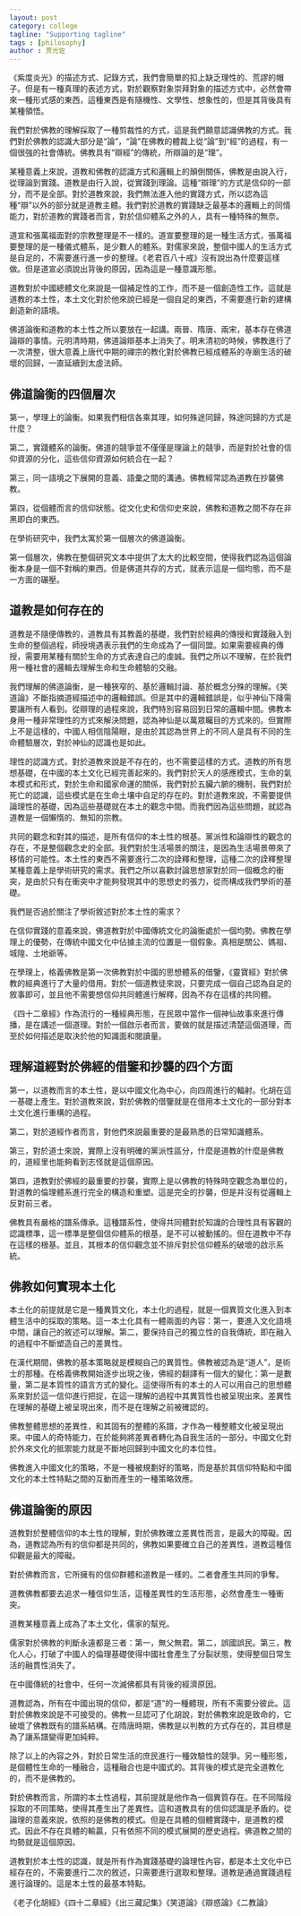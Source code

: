 ```yaml
---
layout: post
category: college
tagline: "Supporting tagline"
tags : [philosophy]
author : 贾光佐
---
```



《紫度炎光》的描述方式、記錄方式，我們會簡單的扣上缺乏理性的、荒謬的帽子。但是有一種真理的表述方式，對於觀察對象崇拜對象的描述方式中，必然會帶來一種形式感的東西，這種東西是有隨機性、文學性、想象性的，但是其背後具有某種領悟。

我們對於佛教的理解採取了一種剪裁性的方式，這是我們願意認識佛教的方式。我們對於佛教的認識大部分是“論”，“論”在佛教的體裁上從“論”到“經”的過程，有一個很強的社會傳統。佛教具有“辯經”的傳統，所辯論的是“理”。

某種意義上來說，道教和佛教的認識方式和邏輯上的顛倒關係，佛教是由說入行，從理論到實踐。道教是由行入說，從實踐到理論。這種“辯理”的方式是信仰的一部分，而不是全部。對於道教來說，我們無法進入他的實踐方式，所以認為這種“辯”以外的部分就是道教主體。我們對於道教的實踐缺乏最基本的邏輯上的同情能力，對於道教的實踐者而言，對於信仰體系之外的人，具有一種特殊的無奈。

道宣和張萬福面對的宗教整理是不一樣的。道宣要整理的是一種生活方式，張萬福要整理的是一種儀式體系，是少數人的體系。對儒家來說，整個中國人的生活方式是自足的，不需要進行進一步的整理。《老君百八十戒》沒有說出為什麼要這樣做。但是道宣必須說出背後的原因，因為這是一種意識形態。

道教對於中國總體文化來說是一個補足性的工作，而不是一個創造性工作。這就是道教的本土性，本土文化對於他來說已經是一個自足的東西，不需要進行新的建構創造新的語境。

佛道論衡和道教的本土性之所以要放在一起講。兩晉、隋唐、兩宋，基本存在佛道論辯的事情。元明清時期，佛道論辯基本上消失了。明末清初的時候，佛教進行了一次清整，很大意義上唐代中期的禪宗的教化對於佛教已經成體系的寺廟生活的破壞的回歸，一直延續到太虛法師。

## 佛道論衡的四個層次

第一，學理上的論衡。如果我們相信各乘其理，如何殊途同歸，殊途同歸的方式是什麼？

第二，實踐體系的論衡。佛道的競爭並不僅僅是理論上的競爭，而是對於社會的信仰資源的分化，這些信仰資源如何統合在一起？

第三，同一語境之下展開的意義、語彙之間的溝通。佛教經常認為道教在抄襲佛教。

第四，從個體而言的信仰狀態。從文化史和信仰史來說，佛教和道教之間不存在非黑即白的東西。

在學術研究中，我們太寓於第一個層次的佛道論衡。

第一個層次，佛教在整個研究文本中提供了太大的比較空間，使得我們認為這個論衡本身是一個不對稱的東西。但是佛道共存的方式，就表示這是一個均態，而不是一方面的碾壓。

## 道教是如何存在的

道教是不隨便傳教的，道教具有其教義的基礎，我們對於經典的傳授和實踐融入到生命的整個過程，師授境遇表示我們的生命成為了一個同盟。如果需要經典的傳授，需要用某種有關於生命的方式表達自己的虔誠。我們之所以不理解，在於我們用一種社會的邏輯去理解生命和生命體驗的交融。

我們理解的佛道論衡，是一種狹窄的、基於邏輯討論、基於概念分殊的理解。《笑道論》不斷指摘道經描述中的邏輯錯誤。但是其中的邏輯錯誤是，似乎神仙下降需要讓所有人看到。從辯理的過程來說，我們特別容易回到日常的邏輯中間。佛教本身用一種非常理性的方式來解決問題，認為神仙是以萬眾矚目的方式來的。但實際上不是這樣的，中國人相信陰陽眼，是由於其認為世界上的不同人是具有不同的生命體驗層次，對於神仙的認識也是如此。

理性的認識方式，對於道教來說是不存在的，也不需要這樣的方式。道教的所有思想基礎，在中國的本土文化已經完善起來的。我們對於天人的感應模式，生命的氣本模式和形式，對於生命和國家命運的關係，我們對於五臟六腑的機制，我們對於死亡的認識，這些模式是在生命土壤中自足的存在的。對於道教來說，不需要提供論理性的基礎，因為這些基礎就在本土的觀念中間。而我們因為這些問題，就認為道教是一個懶惰的、無知的宗教。

共同的觀念和對其的描述，是所有信仰的本土性的根基。黨派性和論辯性的觀念的存在，不是整個觀念史的全部。我們對於生活場景的關注，是因為生活場景帶來了移情的可能性。本土性的東西不需要進行二次的詮釋和整理，這種二次的詮釋整理某種意義上是學術研究的需求。我們之所以喜歡討論思想家對於同一個概念的衝突，是由於只有在衝突中才能夠發現其中的思想史的張力，從而構成我們學術的基礎。

我們是否過於關注了學術敘述對於本土性的需求？

在信仰實踐的意義來說，佛道教對於中國傳統文化的論衡處於一個均勢。佛教在學理上的優勢，在傳統中國文化中佔據主流的位置是一個假象。真相是關公、媽祖、城隍、土地爺等。

在學理上，格義佛教是第一次佛教對於中國的思想體系的借鑒，《靈寶經》對於佛教的經典進行了大量的借用。對於一個道教徒來說，只要完成一個自己認為自足的敘事即可，並且他不需要想信仰共同體進行解釋，因為不存在這樣的共同體。

《四十二章經》作為流行的一種經典形態，在民眾中當作一個神仙故事來進行傳播，是在講述一個道理。對於一個啟示者而言，要做的就是描述清楚這個道理，而至於如何描述是取決於他的知識面和閱讀量。

## 理解道經對於佛經的借鑒和抄襲的四个方面

第一，以道教而言的本土性，是以中國文化為中心，向四周進行的輻射。化胡在這一基礎上產生。對於道教來說，對於佛教的借鑒就是在借用本土文化的一部分對本土文化進行重構的過程。

第二，對於道經作者而言，對他們來說最重要的是最熟悉的日常知識體系。

第三，對於道士來說，實際上沒有明確的黨派性區分，什麼是道教的什麼是佛教的，道經里也能夠看到志怪就是這個原因。

第四，道教對於佛經的最重要的抄襲，實際上是以佛教的特殊時空觀念為單位的，對道教的倫理體系進行完全的構造和重塑。這是完全的抄襲，但是并沒有從邏輯上反對前三者。

佛教具有嚴格的譜系傳承。這種譜系性，使得共同體對於知識的合理性具有客觀的認識標準，這一標準是整個信仰體系的根基，是不可以被動搖的。但在道教中不存在這樣的根基。並且，其根本的信仰觀念並不排斥對於信仰體系的破壞的啟示系統。

## 佛教如何實現本土化

本土化的前提就是它是一種異質文化，本土化的過程，就是一個異質文化進入到本體生活中的採取的策略。這一本土化具有一體兩面的內容：第一，要進入文化語境中間，讓自己的敘述可以理解。第二，要保持自己的獨立性的自我傳統，即在融入的過程中不斷塑造自己的差異性。

在漢代期間，佛教的基本策略就是模糊自己的異質性。佛教被認為是“道人”，是術士的那種。在格義佛教開始逐步出現之後，佛經的翻譯有一個大的變化：第一是數量，第二是本質性的語言方式的變化。這使得所有的本土的人可以用自己的思想體系來對於這一信仰進行把捉，在這一理解的過程中其異質性也被呈現出來。差異性在理解的基礎上被呈現出來，而不是在理解之前被確認的。

佛教整體思想的差異性，和其固有的整體的系譜，才作為一種整體文化被呈現出來。中國人的奇特能力，在於能夠將差異者轉化為自我生活的一部分。中國文化對於外來文化的抵禦能力就是不斷地回歸到中國文化的本位性。

佛教進入中國文化的策略，不是一種被規劃好的策略，而是基於其信仰特點和中國文化的本土性特點之間的互動而產生的一種策略效應。

## 佛道論衡的原因

道教對於整體信仰的本土性的理解，對於佛教確立差異性而言，是最大的障礙。因為，道教認為所有的信仰都是共同的，佛教如果要確立自己的差異性，道教這種信仰觀是最大的障礙。

對於佛教而言，它所擁有的信仰群體和道教是一樣的。二者會產生共同的爭奪。

道教佛教都要去追求一種信仰生活，這種差異性的生活形態，必然會產生一種衝突。

道教某種意義上成為了本土文化，儒家的幫兇。

儒家對於佛教的判斷永遠都是三者：第一，無父無君。第二，誤國誤民。第三，教化人心，打破了中國人的倫理基礎使得中國社會產生了分裂狀態，使得整個日常生活的融貫性消失了。

在中國傳統的社會中，任何一次滅佛都具有背後的經濟原因。

道教認為，所有在中國出現的信仰，都是“道”的一種體現，所有不需要分彼此。這對於佛教來說是不可接受的。佛教一旦認可了化胡說，對於佛教來說是致命的，它破壞了佛教既有的譜系結構。在隋唐時期，佛教是以判教的方式存在的，其目標是為了讓系譜變得更加純粹。

除了以上的內容之外，對於日常生活的庶民進行一種效驗性的競爭。另一種形態，是個體性生命的一種融合，這種融合也是中國式的。其背後的模式是完全道教化的，而不是佛教的。

對於佛教而言，所謂的本土性過程，其前提就是他作為一個異質存在。在不同階段採取的不同策略，使得其產生出了差異性。這和道教具有的信仰認識是矛盾的。從論理的意義來說，依照的是佛教的模式。但是在具體的個體實踐中，是道教的模式。因此不存在具體的輸贏，只有依照不同的模式展開的歷史過程。佛道教之間的均勢就是這個原因。

道教對於本土性的認識，就是所有作為實踐基礎的論理性內容，都是本土文化中已經存在的，不需要進行二次的敘述，只需要進行選取和整理。道教是通過實踐過程進行論理的。這是本土性的最基本特點。

《老子化胡經》《四十二章經》《出三藏記集》《笑道論》《辯惑論》《二教論》